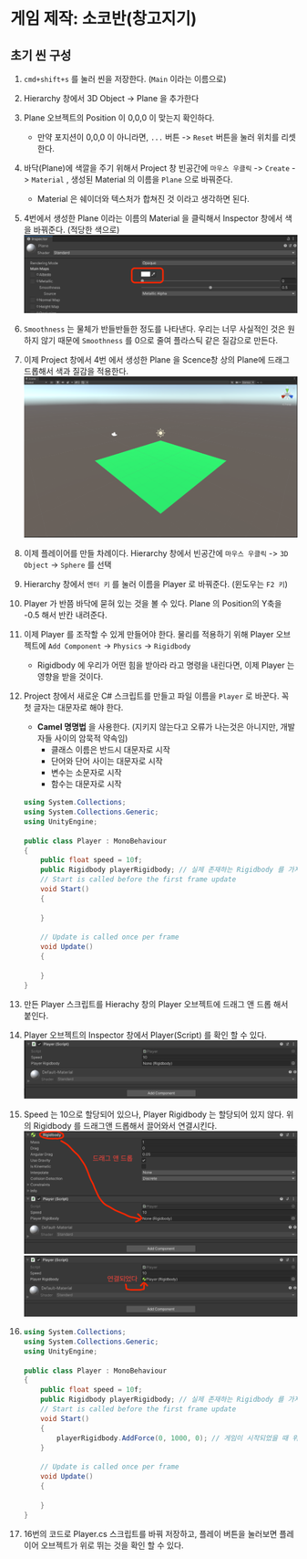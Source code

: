 # 게임 제작: 소코반(창고지기)

## 초기 씬 구성

1. `cmd+shift+s` 를 눌러 씬을 저장한다. (`Main` 이라는 이름으로)

2. Hierarchy 창에서 3D Object -> Plane 을 추가한다

3. Plane 오브젝트의 Position 이 0,0,0 이 맞는지 확인하다.

   - 만약 포지션이 0,0,0 이 아니라면, `...` 버튼 -> `Reset`  버튼을 눌러 위치를 리셋한다.

4. 바닥(Plane)에 색깔을 주기 위해서 Project 창 빈공간에 `마우스 우클릭` -> `Create` -> `Material` , 생성된 Material 의 이름을 `Plane` 으로 바꿔준다.

   - Material 은 쉐이더와 텍스처가 합쳐진 것 이라고 생각하면 된다.

5. 4번에서 생성한 Plane 이라는 이름의 Material 을 클릭해서 Inspector 창에서 색을 바꿔준다. (적당한 색으로)![Plane_color](images/retr0_unity_Sokovan_1/Plane_color.png)

6. `Smoothness` 는 물체가 반들반들한 정도를 나타낸다. 우리는 너무 사실적인 것은 원하지 않기 때문에 `Smoothness` 를 0으로 줄여 플라스틱 같은 질감으로 만든다.

7. 이제 Project 창에서 4번 에서 생성한 Plane 을 Scence창 상의 Plane에 드래그 드롭해서 색과 질감을 적용한다.![Plane_color_2](images/retr0_unity_Sokovan_1/Plane_color_2.png)

8. 이제 플레이어를 만들 차례이다. Hierarchy 창에서 빈공간에 `마우스 우클릭` -> `3D Object` -> `Sphere` 를 선택

9. Hierarchy 창에서 `엔터 키` 를 눌러 이름을 Player 로 바꿔준다. (윈도우는 `F2 키`) 

10. Player 가 반쯤 바닥에 묻혀 있는 것을 볼 수 있다. Plane 의 Position의 Y축을 -0.5 해서 반칸 내려준다.

11. 이제 Player 를 조작할 수 있게 만들어야 한다. 물리를 적용하기 위해 Player 오브젝트에 `Add Component` -> `Physics` -> `Rigidbody`

    - Rigidbody 에 우리가 어떤 힘을 받아라 라고 명령을 내린다면, 이제 Player 는 영향을 받을 것이다.

12. Project 창에서 새로운 C# 스크립트를 만들고 파일 이름을 `Player` 로 바꾼다. 꼭 첫 글자는 대문자로 해야 한다.

    - **Camel 명명법** 을 사용한다. (지키지 않는다고 오류가 나는것은 아니지만, 개발자들 사이의 암묵적 약속임)
      - 클래스 이름은 반드시 대문자로 시작
      - 단어와 단어 사이는 대문자로 시작
      - 변수는 소문자로 시작
      - 함수는 대문자로 시작

    ```c#
    using System.Collections;
    using System.Collections.Generic;
    using UnityEngine;
    
    public class Player : MonoBehaviour
    {
        public float speed = 10f;
        public Rigidbody playerRigidbody; // 실제 존재하는 Rigidbody 를 가져다가 playerRigidbody 라는 이름을 붙여 사용
        // Start is called before the first frame update
        void Start()
        {
            
        }
    
        // Update is called once per frame
        void Update()
        {
            
        }
    }
    
    ```

13. 만든 Player 스크립트를 Hierachy 창의 Player 오브젝트에 드래그 앤 드롭 해서 붙인다.

14. Player 오브젝트의 Inspector 창에서 Player(Script) 를 확인 할 수 있다. ![Player_script](images/retr0_unity_Sokovan_1/Player_script.png)

15. Speed 는 10으로 할당되어 있으나, Player Rigidbody 는 할당되어 있지 않다. 위의 Rigidbody 를 드래그앤 드롭해서 끌어와서 연결시킨다.![Player_rigidbody_1](images/retr0_unity_Sokovan_1/Player_rigidbody_1.png)![Player_rigidbody_2](images/retr0_unity_Sokovan_1/Player_rigidbody_2.png)

16. ```c#
    using System.Collections;
    using System.Collections.Generic;
    using UnityEngine;
    
    public class Player : MonoBehaviour
    {
        public float speed = 10f;
        public Rigidbody playerRigidbody; // 실제 존재하는 Rigidbody 를 가져다가 playerRigidbody 라는 이름을 붙여 사용
        // Start is called before the first frame update
        void Start()
        {
            playerRigidbody.AddForce(0, 1000, 0); // 게임이 시작되었을 때 위 방향으로 1000만큼 힘을 준다.
        }
    
        // Update is called once per frame
        void Update()
        {
            
        }
    }
    
    ```

17. 16번의 코드로 Player.cs 스크립트를 바꿔 저장하고, 플레이 버튼을 눌러보면 플레이어 오브젝트가 위로 뛰는 것을 확인 할 수 있다.



